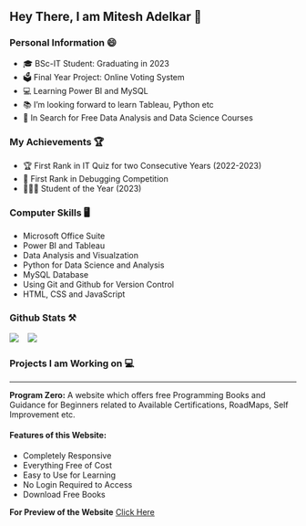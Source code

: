 ## Hey There, I am Mitesh Adelkar 🤗

### Personal Information 😄
- 🎓 BSc-IT Student: Graduating in 2023
- 🗳 Final Year Project: Online Voting System
- 💻 Learning Power BI and MySQL
- 📚 I’m looking forward to learn Tableau, Python etc
- 🎰 In Search for Free Data Analysis and Data Science Courses

### My Achievements 🏆
- 🏆 First Rank in IT Quiz for two Consecutive Years (2022-2023)
- 🥇 First Rank in Debugging Competition
- 👨🏻‍🎓 Student of the Year (2023)

### Computer Skills 🖥
- Microsoft Office Suite
- Power BI and Tableau
- Data Analysis and Visualzation
- Python for Data Science and Analysis
- MySQL Database
- Using Git and Github for Version Control
- HTML, CSS and JavaScript

### Github Stats ⚒
![](https://github-readme-stats.vercel.app/api?username=mcraze&theme=dark&hide_border=false&include_all_commits=true&count_private=true)
&nbsp;&nbsp;
![](https://github-readme-streak-stats.herokuapp.com/?user=mcraze&theme=dark&hide_border=false)

### Projects I am Working on 💻

<hr>

**Program Zero:** A website which offers free Programming Books and Guidance for Beginners related to Available Certifications, RoadMaps, Self Improvement etc.

#### Features of this Website:
- Completely Responsive
- Everything Free of Cost
- Easy to Use for Learning
- No Login Required to Access
- Download Free Books

**For Preview of the Website** [Click Here](https://programzero.netlify.app)
